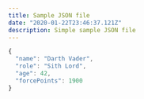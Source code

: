 ```yaml
---
title: Sample JSON file
date: "2020-01-22T23:46:37.121Z"
description: Simple sample JSON file
---
```


```javascript
{
  "name": "Darth Vader",
  "role": "Sith Lord",
  "age": 42,
  "forcePoints": 1900
}
```
